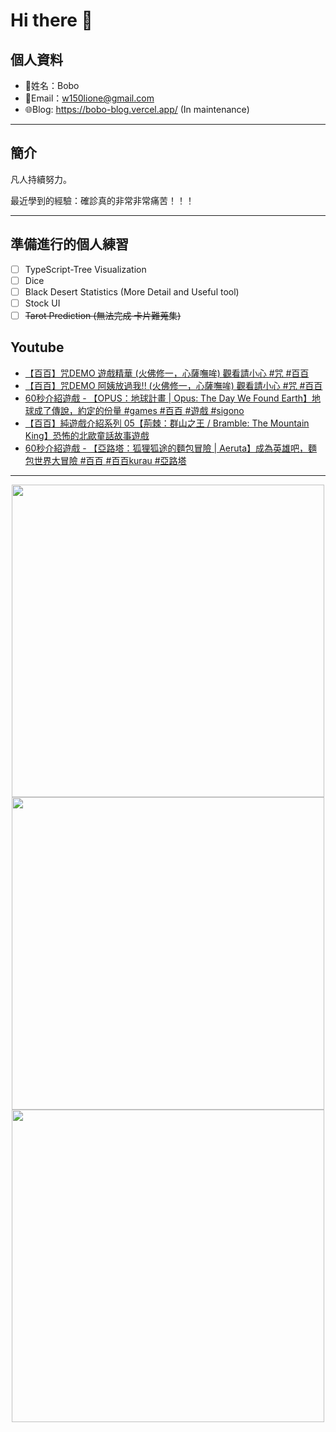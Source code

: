 # Hi there 👋

## 個人資料

- 🤖姓名：Bobo
- 📧Email：<a href="mailto:w150lione@gmail.com">w150lione@gmail.com</a>
- 🌐Blog: <a href="https://bobo-blog.vercel.app/">https://bobo-blog.vercel.app/</a> (In maintenance)

***

## 簡介

凡人持續努力。

最近學到的經驗：確診真的非常非常痛苦！！！

***

## 準備進行的個人練習

- [ ] TypeScript-Tree Visualization
- [ ] Dice
- [ ] Black Desert Statistics (More Detail and Useful tool)
- [ ] Stock UI
- [ ] ~~Tarot Prediction (無法完成 卡片難蒐集)~~

## Youtube
<!-- YOUTUBE:START -->
- [【百百】咒DEMO 遊戲精華 &lpar;火佛修一，心薩嘸哞&rpar; 觀看請小心 #咒 #百百](https://www.youtube.com/watch?v=WiQSJLUQobQ)
- [【百百】咒DEMO 阿姨放過我!! &lpar;火佛修一，心薩嘸哞&rpar; 觀看請小心 #咒 #百百](https://www.youtube.com/watch?v=BHFXBjIBVCA)
- [60秒介紹遊戲 - 【OPUS：地球計畫 | Opus: The Day We Found Earth】地球成了傳說，約定的份量 #games #百百 #遊戲  #sigono](https://www.youtube.com/watch?v=qf9jpzFrGhA)
- [【百百】純遊戲介紹系列 05【荊棘：群山之王 / Bramble: The Mountain King】恐怖的北歐童話故事遊戲](https://www.youtube.com/watch?v=AuuTsEaPQd0)
- [60秒介紹遊戲 - 【亞路塔：狐狸狐途的麵包冒險 | Aeruta】成為英雄吧，麵包世界大冒險 #百百 #百百kurau #亞路塔](https://www.youtube.com/watch?v=530xNP0FI7A)
<!-- YOUTUBE:END -->

<!-- - [ ] TypeScript-Tree Visualization
    <div class="container">
    <div class="skills not_start">0%</div>
    </div>
- [ ] Scroll Animation Simple 01
    <div class="container">
    <div class="skills twity">10%</div>
    </div>
- [ ] Simple UI Components (button)
    <div class="container">
    <div class="skills not_start">0%</div>
    </div>
- [ ] Tarot Prediction
    <div class="container">
    <div class="skills not_start">0%</div>
    </div>
- [X] Card Draw Probability Simulation
    <div class="container">
    <div class="skills ninty">90%</div>
    </div>
- [X] Webpage Thumbnail Maker(Bookmark)
    <div class="container">
    <div class="skills ninty">90%</div>
    </div>

<style>
.container {
    width: 18%;
    background-color: dimgray;
    border-radius: 15px;

}
.skills {
    text-align: right;
    line-height: 20px;
    color: white;
    border-radius: 15px;
    padding-right: 3px;
}
.not_start {

}
.twity {width: 20%; background-color: #a2cffe;}
.ninty {width: 90%; background-color: #a2cffe;}
</style> -->

***

<!-- ![Leetcode Stats](https://leetcard.jacoblin.cool/lione1234) -->

<div align=center><img width="500" src ="https://leetcard.jacoblin.cool/lione1234"/></div>

<!-- ![Anurag's GitHub stats](https://github-readme-stats.vercel.app/api?username=bobo100&show_icons=true&theme=radical) -->

<div align=center><img width="500" src ="https://github-readme-stats.vercel.app/api?username=bobo100&show_icons=true&theme=radical"/></div>

<!-- ![Top Langs](https://github-readme-stats.vercel.app/api/top-langs/?username=bobo100&layout=compact) -->

<div align=center><img width="500" src ="https://github-readme-stats.vercel.app/api/top-langs/?username=bobo100&layout=compact"/></div>
